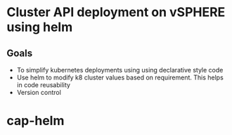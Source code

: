 # Cluster API deployment on vSPHERE using helm 

## Goals
- To simplify kubernetes deployments using using declarative style code 
- Use helm to modify k8 cluster values based on requirement. This helps in code reusability 
- Version control 
# cap-helm
